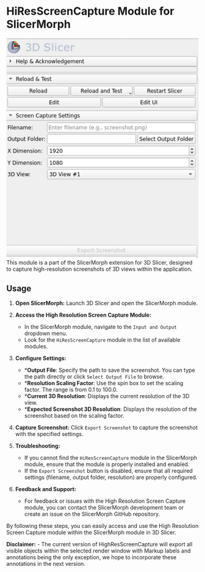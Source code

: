 # HiResScreenCapture Module for SlicerMorph
![HRSCScreenCap.png](HRSCScreenCap.png)
This module is a part of the SlicerMorph extension for 3D Slicer, designed to capture high-resolution screenshots of 3D views within the application.

## Usage

1. **Open SlicerMorph:** Launch 3D Slicer and open the SlicerMorph module.

2. **Access the High Resolution Screen Capture Module:**
   - In the SlicerMorph module, navigate to the `Input and Output` dropdown menu.
   - Look for the `HiResScreenCapture` module in the list of available modules.

3. **Configure Settings:**
   - ***Output File**: Specify the path to save the screenshot. You can type the path directly or click `Select Output File` to browse.
   - ***Resolution Scaling Factor**: Use the spin box to set the scaling factor. The range is from 0.1 to 100.0.
   - ***Current 3D Resolution**: Displays the current resolution of the 3D view.
   - ***Expected Screenshot 3D Resolution**: Displays the resolution of the screenshot based on the scaling factor.


4. **Capture Screenshot:** Click `Export Screenshot` to capture the screenshot with the specified settings.

5. **Troubleshooting:**
   - If you cannot find the `HiResScreenCapture` module in the SlicerMorph module, ensure that the module is properly installed and enabled.
   - If the `Export Screenshot` button is disabled, ensure that all required settings (filename, output folder, resolution) are properly configured.

6. **Feedback and Support:**
   - For feedback or issues with the High Resolution Screen Capture module, you can contact the SlicerMorph development team or create an issue on the SlicerMorph GitHub repository.

By following these steps, you can easily access and use the High Resolution Screen Capture module within the SlicerMorph module in 3D Slicer.

**Disclaimer:**
    - The current version of HighResScreenCapture will export all visible objects within the selected render window with Markup labels and annotations being the only exception, we hope to incorporate these annotations in the next version.
